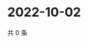 # 2022-10-02

共 0 条

<!-- BEGIN WEIBO -->
<!-- 最后更新时间 Sun Oct 02 2022 13:44:51 GMT+0800 (China Standard Time) -->

<!-- END WEIBO -->
